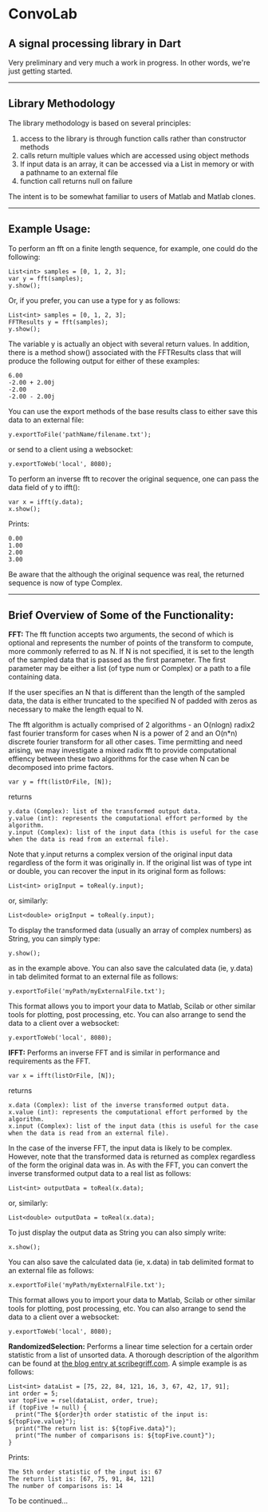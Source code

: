 # ConvoLab #

## A signal processing library in Dart ##

Very preliminary and very much a work in progress.  In other words, we're just getting started.  

----------

## Library Methodology ##
The library methodology is based on several principles: 

1.  access to the library is through function calls rather than constructor methods
2.  calls return multiple values which are accessed using object methods
3.  If input data is an array, it can be accessed via a List in memory or with a pathname to an external file
4.  function call returns null on failure

The intent is to be somewhat familiar to users of Matlab and Matlab clones.

----------  
## Example Usage: ##
To perform an fft on a finite length sequence, for example, one could do the following:

    List<int> samples = [0, 1, 2, 3];
    var y = fft(samples);
    y.show();

Or, if you prefer, you can use a type for y as follows:

    List<int> samples = [0, 1, 2, 3];
    FFTResults y = fft(samples);
    y.show();

The variable y is actually an object with several return values.  In addition, there is a method show() associated with the FFTResults class that will produce the following output for either of these examples:

    6.00
    -2.00 + 2.00j
    -2.00
    -2.00 - 2.00j

You can use the export methods of the base results class to either save this data to an external file:

    y.exportToFile('pathName/filename.txt');

or send to a client using a websocket:

    y.exportToWeb('local', 8080);

To perform an inverse fft to recover the original sequence, one can pass the data field of y to ifft():

    var x = ifft(y.data);
    x.show();

Prints:

    0.00
    1.00
    2.00
    3.00

Be aware that the although the original sequence was real, the returned sequence is now of type Complex.

----------

## Brief Overview of Some of the Functionality: ##

**FFT:**  The fft function accepts two arguments, the second of which is optional and represents the number of points of the transform to compute, more commonly referred to as N.  If N is not specified, it is set to the length of the sampled data that is passed as the first parameter.  The first parameter may be either a list (of type num or Complex) or a path to a file containing data.

If the user specifies an N that is different than the length of the sampled data, the data is either truncated to the specified N of padded with zeros as necessary to make the length equal to N.

The fft algorithm is actually comprised of 2 algorithms - an O(nlogn) radix2 fast fourier transform for cases when N is a power of 2 and an O(n*n) discrete fourier transform for all other cases.  Time permitting and need arising, we may investigate a mixed radix fft to provide computational effiency between these two algorithms for the case when N can be decomposed into prime factors.

    var y = fft(listOrFile, [N]);

returns

    y.data (Complex): list of the transformed output data.
    y.value (int): represents the computational effort performed by the algorithm.
    y.input (Complex): list of the input data (this is useful for the case when the data is read from an external file).  

Note that y.input returns a complex version of the original input data regardless of the form it was originally in.  If the original list was of type int or double, you can recover the input in its original form as follows:

    List<int> origInput = toReal(y.input);

or, similarly:

    List<double> origInput = toReal(y.input);

To display the transformed data (usually an array of complex numbers) as String, you can simply type:

    y.show();

as in the example above.  You can also save the calculated data (ie, y.data) in tab delimited format to an external file as follows:

    y.exportToFile('myPath/myExternalFile.txt');

This format allows you to import your data to Matlab, Scilab or other similar tools for plotting, post processing, etc.  You can also arrange to send the data to a client over a websocket:

    y.exportToWeb('local', 8080);    

**IFFT:**  Performs an inverse FFT and is similar in performance and requirements as the FFT.

    var x = ifft(listOrFile, [N]);

returns

    x.data (Complex): list of the inverse transformed output data.
    x.value (int): represents the computational effort performed by the algorithm.
    x.input (Complex): list of the input data (this is useful for the case when the data is read from an external file). 

In the case of the inverse FFT, the input data is likely to be complex.  However, note that the transformed data is returned as complex regardless of the form the original data was in.  As with the FFT, you can convert the inverse transformed output data to a real list as follows:

    List<int> outputData = toReal(x.data);

or, similarly:

    List<double> outputData = toReal(x.data);

To just display the output data as String you can also simply write:

    x.show();

You can also save the calculated data (ie, x.data) in tab delimited format to an external file as follows:

    x.exportToFile('myPath/myExternalFile.txt');

This format allows you to import your data to Matlab, Scilab or other similar tools for plotting, post processing, etc.  You can also arrange to send the data to a client over a websocket:

    y.exportToWeb('local', 8080);  

**RandomizedSelection:**  Performs a linear time selection for a certain order statistic from a list of unsorted data.  A thorough description of the algorithm can be found at [the blog entry at scribegriff.com](http://http://www.scribegriff.com/studios/index.php?post/2012/05/31/A-Linear-Time-Randomized-Selection-Algorithm-in-Dart "Linear Time Randomized Selection Algorithm").  A simple example is as follows:

    List<int> dataList = [75, 22, 84, 121, 16, 3, 67, 42, 17, 91];
    int order = 5;
    var topFive = rsel(dataList, order, true);
    if (topFive != null) {
      print("The ${order}th order statistic of the input is: ${topFive.value}");
      print("The return list is: ${topFive.data}");
      print("The number of comparisons is: ${topFive.count}");
    }

Prints:

    The 5th order statistic of the input is: 67
    The return list is: [67, 75, 91, 84, 121]
    The number of comparisons is: 14

To be continued...






